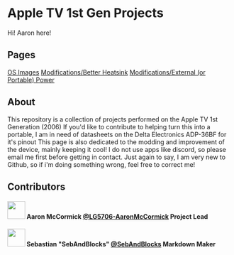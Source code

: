 # Apple TV 1st Gen Projects
Hi! Aaron here!
## Pages
[OS Images](OSimages.md)
[Modifications/Better Heatsink](Modifications/BetterHeatsink/Info.md)
[Modifications/External (or Portable) Power](Modifications/ExternalOrPortablePower/Info.md)

## About
This repository is a collection of projects performed on the Apple TV 1st Generation (2006)
If you'd like to contribute to helping turn this into a portable, I am in need of datasheets on the Delta Electronics ADP-36BF for it's pinout
This page is also dedicated to the modding and improvement of the device, mainly keeping it cool!
I do not use apps like discord, so please email me first before getting in contact.
Just again to say, I am very new to Github, so if i'm doing something wrong, feel free to correct me!
## Contributors
#### <image src="https://avatars.githubusercontent.com/u/151561294?v=4" width="40px" height="40px"> Aaron McCormick [@LG5706-AaronMcCormick](https://github.com/LG5706-AaronMcCormick) Project Lead
#### <image src="https://avatars.githubusercontent.com/u/69688534?v=4" width="40px" height="40px"> Sebastian "SebAndBlocks" [@SebAndBlocks](https://github.com/SebAndBlocks) Markdown Maker

